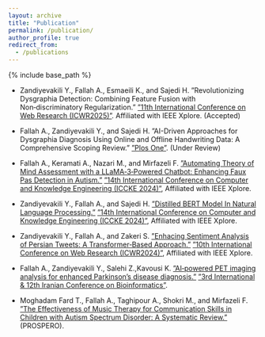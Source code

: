```yaml
---
layout: archive
title: "Publication"
permalink: /publication/
author_profile: true
redirect_from:
  - /publications
---
```


{% include base_path %}

* Zandiyevakili Y., Fallah A., Esmaeili K., and Sajedi H. ”Revolutionizing Dysgraphia Detection: Combining Feature Fusion with Non‑discriminatory Regularization.” [”11th International Conference on Web Research (ICWR2025)”](https://iranwebconf.ir/). Affiliated with IEEE Xplore. (Accepted)

* Fallah A., Zandiyevakili Y., and Sajedi H. ”AI-Driven Approaches for Dysgraphia Diagnosis Using Online and Offline Handwriting Data: A Comprehensive Scoping Review.” [”Plos One”](https://journals.plos.org/plosone/). (Under Review)

* Fallah A., Keramati A., Nazari M., and Mirfazeli F. [”Automating Theory of Mind Assessment with a LLaMA‑3‑Powered Chatbot: Enhancing Faux Pas Detection in Autism.”](https://ieeexplore.ieee.org/document/10874775) [”14th International Conference on Computer and Knowledge Engineering (ICCKE 2024)”](https://iccke.um.ac.ir/2024), Affiliated with IEEE Xplore.

* Zandiyevakili Y., Fallah A., and Sajedi H. [”Distilled BERT Model In Natural Language Processing.”](https://ieeexplore.ieee.org/document/10874673) [”14th International Conference on Computer and Knowledge Engineering (ICCKE 2024)”](https://iccke.um.ac.ir/2024), Affiliated with IEEE Xplore.

* Zandiyevakili Y., Fallah A., and Zakeri S. [”Enhacing Sentiment Analysis of Persian Tweets: A Transformer‑Based Approach.”](https://ieeexplore.ieee.org/abstract/document/10533353) [”10th International Conference on Web Research (ICWR2024)”](https://iranwebconf.ir/), Affiliated with IEEE Xplore.

* Fallah A., Zandiyevakili Y., Salehi Z.,Kavousi K. [”AI‑powered PET imaging analysis for enhanced Parkinson’s disease diagnosis.”](https://www.en.symposia.ir/IBIS12) [”3rd International & 12th Iranian Conference on Bioinformatics”](https://icb12.ibis.org.ir/).

* Moghadam Fard T., Fallah A., Taghipour A., Shokri M., and Mirfazeli F. [”The Effectiveness of Music Therapy for Communication Skills in Children with Autism Spectrum Disorder: A Systematic Review.”](https://www.crd.york.ac.uk/prospero/display_record.php?ID=CRD42024568776) (PROSPERO).

<!-- * Vafaee Sharbaf F., Salehi Z., Fallah A., Nouruzi F., Mostafavi Abdolmaleky H. and Kavousi K. ”Multi‑Omics Data Integration and Computational Modeling in Neurocognitive Disorders: A systematic review”.Molecular Neurobiology. (Under Review) -->

<!-- 
\descriptionstyle{\textbf{(1)} Zandiyevakili Y., \textbf{Fallah A.}, Esmaeili K., and Mirfazeli F. "Revolutionizing Dysgraphia Detection: Combining Feature Fusion with Non-discriminatory Regularization." \textbf{(2025)} \href{https://iranwebconf.ir/}{11th International Conference on Web Research (ICWR2025).} Affiliated with IEEE Xplore. (Accepted)}

\descriptionstyle{\textbf{(2)} \textbf{Fallah A.}, Zandiyevakili Y., and Sajedi H."AI-Driven Approaches for Dysgraphia Diagnosis Using Online and Offline Handwriting Data: A Comprehensive Scoping Review." \textbf{(2025)} \href{https://journals.plos.org/plosone/}{Plos One.} (Under Review)}

\descriptionstyle{\textbf{(3)} \textbf{Fallah A.}, Keramati A., Nazari M., and Mirfazeli F. \href{https://ieeexplore.ieee.org/document/10874775} {"Automating Theory of Mind Assessment with a LLaMA-3-Powered Chatbot: Enhancing Faux Pas Detection in Autism."} \textbf{(2024)} \href{https://iccke.um.ac.ir/2024}{14th International Conference on Computer and Knowledge Engineering (ICCKE 2024).} Affiliated with IEEE Xplore.}

\descriptionstyle{\textbf{(4)} Zandiyevakili Y., \textbf{Fallah A.}, and Sajedi H.  \href{https://ieeexplore.ieee.org/document/10874673}{"Distilled BERT Model In Natural Language Processing."} \textbf{(2024)} \href{https://iccke.um.ac.ir/2024}{14th International Conference on Computer and Knowledge Engineering (ICCKE 2024).} Affiliated with IEEE Xplore.}

\descriptionstyle{\textbf{(5)} Zandiyevakili Y., \textbf{Fallah A.}, and Zakeri S. \href{https://ieeexplore.ieee.org/abstract/document/10533353} {"Enhancing Sentiment Analysis of Persian Tweets: A Transformer-Based Approach."} \textbf{(2024)} \href{https://iranwebconf.ir/}{10th International Conference on Web Research (ICWR2024).} Affiliated with IEEE Xplore.}


\descriptionstyle{\textbf{(6)} \textbf{Fallah A.}, Zandiyevakili Y., Salehi Z., Kavousi K. \href{https://www.en.symposia.ir/IBIS12}{"AI-powered PET Imaging Analysis for Enhanced Parkinson’s Disease Diagnosis."} \textbf{(2024)} \href{https://icb12.ibis.org.ir/}{3rd International \& 12th Iranian Conference on Bioinformatics.}}


\descriptionstyle{\textbf{(7)} Moghadam Fard T., \textbf{Fallah A.}, Taghipour A., Shokri M., and Mirfazeli F. {"The Effectiveness of Music Therapy for Communication Skills in Children with Autism Spectrum Disorder: A Systematic Review."} \textbf{(2024)} \href{https://www.crd.york.ac.uk/prospero/display_record.php?ID=CRD42024568776}{PROSPERO} (Accepted)} -->

